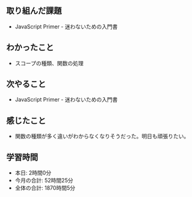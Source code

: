 ## 取り組んだ課題
- JavaScript Primer - 迷わないための入門書
## わかったこと
- スコープの種類、関数の処理
## 次やること
- JavaScript Primer - 迷わないための入門書
## 感じたこと
- 関数の種類が多く違いがわからなくなりそうだった。明日も頑張りたい。
## 学習時間
- 本日: 2時間0分
- 今月の合計: 52時間25分
- 全体の合計: 1870時間5分
